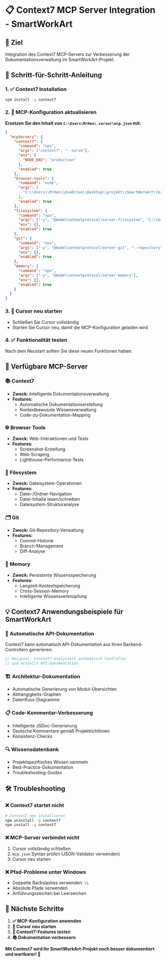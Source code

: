 # 📋 Context7 MCP Server Integration - SmartWorkArt

## 🎯 Ziel
Integration des Context7 MCP-Servers zur Verbesserung der Dokumentationsverwaltung im SmartWorkArt-Projekt.

## 📝 Schritt-für-Schritt-Anleitung

### 1. ✅ **Context7 Installation**
```bash
npm install -g context7
```

### 2. 🔧 **MCP-Konfiguration aktualisieren**

**Ersetzen Sie den Inhalt von `C:\Users\MrHen\.cursor\mcp.json` mit:**

```json
{
  "mcpServers": {
    "context7": {
      "command": "npx",
      "args": ["context7", "--serve"],
      "env": {
        "NODE_ENV": "production"
      },
      "enabled": true
    },
    "browser-tools": {
      "command": "node",
      "args": [
        "C:\\Users\\MrHen\\OneDrive\\Desktop\\projekt\\SmartWorkArt\\browser-tools-mcp\\browser-tools-mcp\\dist\\mcp-server.js"
      ],
      "enabled": true
    },
    "filesystem": {
      "command": "npx",
      "args": ["-y", "@modelcontextprotocol/server-filesystem", "C:\\Users\\MrHen\\OneDrive\\Desktop\\projekt\\SmartWorkArt"],
      "env": {},
      "enabled": true
    },
    "git": {
      "command": "npx",
      "args": ["-y", "@modelcontextprotocol/server-git", "--repository", "C:\\Users\\MrHen\\OneDrive\\Desktop\\projekt\\SmartWorkArt"],
      "env": {},
      "enabled": true
    },
    "memory": {
      "command": "npx",
      "args": ["-y", "@modelcontextprotocol/server-memory"],
      "env": {},
      "enabled": true
    }
  }
}
```

### 3. 🔄 **Cursor neu starten**
- Schließen Sie Cursor vollständig
- Starten Sie Cursor neu, damit die MCP-Konfiguration geladen wird

### 4. ✅ **Funktionalität testen**
Nach dem Neustart sollten Sie diese neuen Funktionen haben:

## 🚀 **Verfügbare MCP-Server**

### 📚 **Context7** 
- **Zweck:** Intelligente Dokumentationsverwaltung
- **Features:**
  - Automatische Dokumentationserstellung
  - Kontextbewusste Wissensverwaltung
  - Code-zu-Dokumentation-Mapping

### 🌐 **Browser Tools**
- **Zweck:** Web-Interaktionen und Tests
- **Features:** 
  - Screenshot-Erstellung
  - Web-Scraping
  - Lighthouse-Performance-Tests

### 📁 **Filesystem**
- **Zweck:** Dateisystem-Operationen
- **Features:**
  - Datei-/Ordner-Navigation
  - Datei-Inhalte lesen/schreiben
  - Dateisystem-Strukturanalyse

### 🗂️ **Git**
- **Zweck:** Git-Repository-Verwaltung
- **Features:**
  - Commit-Historie
  - Branch-Management
  - Diff-Analyse

### 🧠 **Memory**
- **Zweck:** Persistente Wissensspeicherung
- **Features:**
  - Langzeit-Kontextspeicherung
  - Cross-Session-Memory
  - Intelligente Wissensverknüpfung

## 💡 **Context7 Anwendungsbeispiele für SmartWorkArt**

### 📖 **Automatische API-Dokumentation**
Context7 kann automatisch API-Dokumentation aus Ihren Backend-Controllern generieren:

```javascript
// Beispiel: Context7 analysiert automatisch Controller
// und erstellt API-Dokumentation
```

### 🏗️ **Architektur-Dokumentation**
- Automatische Generierung von Modul-Übersichten
- Abhängigkeits-Graphen
- Datenfluss-Diagramme

### 📋 **Code-Kommentar-Verbesserung**
- Intelligente JSDoc-Generierung
- Deutsche Kommentare gemäß Projektrichtlinien
- Konsistenz-Checks

### 🔍 **Wissensdatenbank**
- Projektspezifisches Wissen sammeln
- Best-Practice-Dokumentation
- Troubleshooting-Guides

## 🛠️ **Troubleshooting**

### ❌ **Context7 startet nicht**
```bash
# Context7 neu installieren
npm uninstall -g context7
npm install -g context7
```

### ❌ **MCP-Server verbindet nicht**
1. Cursor vollständig schließen
2. `mcp.json` Syntax prüfen (JSON-Validator verwenden)
3. Cursor neu starten

### ❌ **Pfad-Probleme unter Windows**
- Doppelte Backslashes verwenden: `\\`
- Absolute Pfade verwenden
- Anführungszeichen bei Leerzeichen

## 🎯 **Nächste Schritte**

1. **✅ MCP-Konfiguration anwenden**
2. **🔄 Cursor neu starten**
3. **🧪 Context7-Features testen**
4. **📚 Dokumentation verbessern**

**Mit Context7 wird Ihr SmartWorkArt-Projekt noch besser dokumentiert und wartbarer! 🚀** 